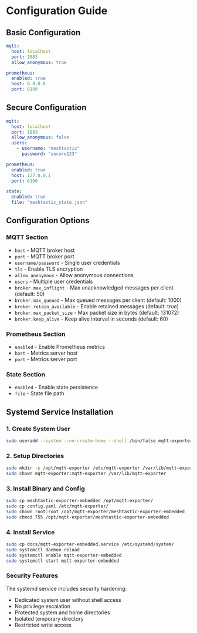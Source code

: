 # Configuration Guide

## Basic Configuration

```yaml
mqtt:
  host: localhost
  port: 1883
  allow_anonymous: true

prometheus:
  enabled: true
  host: 0.0.0.0
  port: 8100
```

## Secure Configuration

```yaml
mqtt:
  host: localhost
  port: 1883
  allow_anonymous: false
  users:
    - username: "meshtastic"
      password: "secure123"

prometheus:
  enabled: true
  host: 127.0.0.1
  port: 8100

state:
  enabled: true
  file: "meshtastic_state.json"
```

## Configuration Options

### MQTT Section
- `host` - MQTT broker host
- `port` - MQTT broker port
- `username/password` - Single user credentials
- `tls` - Enable TLS encryption
- `allow_anonymous` - Allow anonymous connections
- `users` - Multiple user credentials
- `broker.max_inflight` - Max unacknowledged messages per client (default: 50)
- `broker.max_queued` - Max queued messages per client (default: 1000)
- `broker.retain_available` - Enable retained messages (default: true)
- `broker.max_packet_size` - Max packet size in bytes (default: 131072)
- `broker.keep_alive` - Keep alive interval in seconds (default: 60)

### Prometheus Section
- `enabled` - Enable Prometheus metrics
- `host` - Metrics server host
- `port` - Metrics server port

### State Section
- `enabled` - Enable state persistence
- `file` - State file path

## Systemd Service Installation

### 1. Create System User
```bash
sudo useradd --system --no-create-home --shell /bin/false mqtt-exporter
```

### 2. Setup Directories
```bash
sudo mkdir -p /opt/mqtt-exporter /etc/mqtt-exporter /var/lib/mqtt-exporter
sudo chown mqtt-exporter:mqtt-exporter /var/lib/mqtt-exporter
```

### 3. Install Binary and Config
```bash
sudo cp meshtastic-exporter-embedded /opt/mqtt-exporter/
sudo cp config.yaml /etc/mqtt-exporter/
sudo chown root:root /opt/mqtt-exporter/meshtastic-exporter-embedded
sudo chmod 755 /opt/mqtt-exporter/meshtastic-exporter-embedded
```

### 4. Install Service
```bash
sudo cp docs/mqtt-exporter-embedded.service /etc/systemd/system/
sudo systemctl daemon-reload
sudo systemctl enable mqtt-exporter-embedded
sudo systemctl start mqtt-exporter-embedded
```

### Security Features
The systemd service includes security hardening:
- Dedicated system user without shell access
- No privilege escalation
- Protected system and home directories
- Isolated temporary directory
- Restricted write access